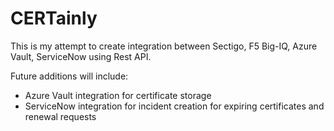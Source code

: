 # CERTainly
This is my attempt to create integration between Sectigo, F5 Big-IQ, Azure Vault, ServiceNow using Rest API.

Future additions will include:

- Azure Vault integration for certificate storage
- ServiceNow integration for incident creation for expiring certificates and renewal requests
    

